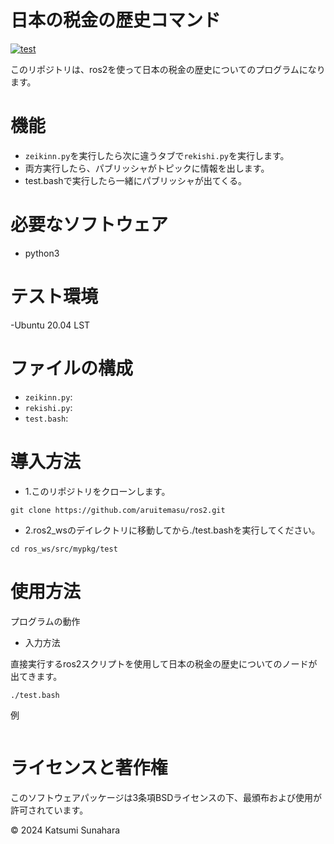 # 日本の税金の歴史コマンド
[![test](https://github.com/aruitemasu/ros2/actions/workflows/test.yml/badge.svg?branch=main)](https://github.com/aruitemasu/ros2/actions/workflows/test.yml)

このリポジトリは、ros2を使って日本の税金の歴史についてのプログラムになります。

# 機能

- ```zeikinn.py```を実行したら次に違うタブで```rekishi.py```を実行します。
- 両方実行したら、パブリッシャがトピックに情報を出します。
- test.bashで実行したら一緒にパブリッシャが出てくる。

# 必要なソフトウェア

- python3

# テスト環境
-Ubuntu 20.04 LST

# ファイルの構成
- ```zeikinn.py```:
- ```rekishi.py```:
- ```test.bash```:

# 導入方法
- 1.このリポジトリをクローンします。

```
git clone https://github.com/aruitemasu/ros2.git
```

- 2.ros2_wsのデイレクトリに移動してから./test.bashを実行してください。

```
cd ros_ws/src/mypkg/test
```

# 使用方法
プログラムの動作
- 入力方法

直接実行するros2スクリプトを使用して日本の税金の歴史についてのノードが出てきます。

```
./test.bash
```


例

```

```

# ライセンスと著作権

このソフトウェアパッケージは3条項BSDライセンスの下、最頒布および使用が許可されています。

© 2024 Katsumi Sunahara

